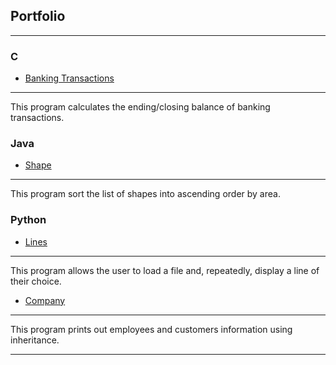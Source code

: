 ## Portfolio

---

### C

- [Banking Transactions](https://github.com/gretaisafantasy/C_Banking_Transactions/)
---
This program calculates the ending/closing balance of banking transactions.

### Java

- [Shape](https://github.com/gretaisafantasy/Java_Shape)
---
This program sort the list of shapes into ascending order by area.

### Python

- [Lines](https://github.com/gretaisafantasy/Python_Lines)
---
This program allows the user to load a file and, repeatedly, display a line of their choice.

- [Company](https://github.com/gretaisafantasy/Python_Company)
---
This program prints out employees and customers information using inheritance.

---
